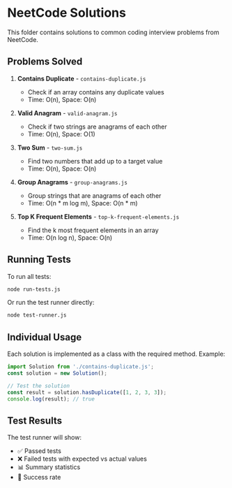 # NeetCode Solutions

This folder contains solutions to common coding interview problems from NeetCode.

## Problems Solved

1. **Contains Duplicate** - `contains-duplicate.js`
   - Check if an array contains any duplicate values
   - Time: O(n), Space: O(n)

2. **Valid Anagram** - `valid-anagram.js`
   - Check if two strings are anagrams of each other
   - Time: O(n), Space: O(1)

3. **Two Sum** - `two-sum.js`
   - Find two numbers that add up to a target value
   - Time: O(n), Space: O(n)

4. **Group Anagrams** - `group-anagrams.js`
   - Group strings that are anagrams of each other
   - Time: O(n * m log m), Space: O(n * m)

5. **Top K Frequent Elements** - `top-k-frequent-elements.js`
   - Find the k most frequent elements in an array
   - Time: O(n log n), Space: O(n)

## Running Tests

To run all tests:

```bash
node run-tests.js
```

Or run the test runner directly:

```bash
node test-runner.js
```

## Individual Usage

Each solution is implemented as a class with the required method. Example:

```javascript
import Solution from './contains-duplicate.js';
const solution = new Solution();

// Test the solution
const result = solution.hasDuplicate([1, 2, 3, 3]);
console.log(result); // true
```

## Test Results

The test runner will show:
- ✅ Passed tests
- ❌ Failed tests with expected vs actual values
- 📊 Summary statistics
- 🎯 Success rate

